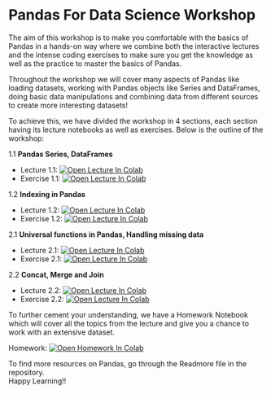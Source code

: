 # Pandas For Data Science Workshop

The aim of this workshop is to make you comfortable with the basics of Pandas in a hands-on way where we combine both the interactive lectures and the intense coding exercises to make sure you get the knowledge as well as the practice to master the basics of Pandas.

Throughout the workshop we will cover many aspects of Pandas like loading datasets, working with Pandas objects like Series and DataFrames, doing basic data manipulations and combining data from different sources to create more interesting datasets!

To achieve this, we have divided the workshop in 4 sections, each section having its lecture notebooks as well as exercises. Below is the outline of the workshop:

1.1 **Pandas Series, DataFrames**<br>

  * Lecture 1.1: [![Open Lecture In Colab](https://colab.research.google.com/assets/colab-badge.svg)](https://colab.research.google.com/github/univai-ghf/PandasWorkshop/blob/main/Lectures/Lec1_1.ipynb) <br>
  * Exercise 1.1: [![Open Lecture In Colab](https://colab.research.google.com/assets/colab-badge.svg)](https://colab.research.google.com/github/univai-ghf/PandasWorkshop/blob/main/Exercise/Exc1_1.ipynb) <br>

1.2 **Indexing in Pandas**<br>

  * Lecture 1.2: [![Open Lecture In Colab](https://colab.research.google.com/assets/colab-badge.svg)](https://colab.research.google.com/github/univai-ghf/PandasWorkshop/blob/main/Lectures/Lec1_2.ipynb)<br>
  * Exercise 1.2: [![Open Lecture In Colab](https://colab.research.google.com/assets/colab-badge.svg)](https://colab.research.google.com/github/univai-ghf/PandasWorkshop/blob/main/Exercise/Exc1_2.ipynb)<br>

2.1 **Universal functions in Pandas, Handling missing data**<br>

  * Lecture 2.1: [![Open Lecture In Colab](https://colab.research.google.com/assets/colab-badge.svg)](https://colab.research.google.com/github/univai-ghf/PandasWorkshop/blob/main/Lectures/Lec2_1.ipynb)<br>
  * Exercise 2.1: [![Open Lecture In Colab](https://colab.research.google.com/assets/colab-badge.svg)](https://colab.research.google.com/github/univai-ghf/PandasWorkshop/blob/main/Exercise/Exc2_1.ipynb)<br>

2.2 **Concat, Merge and Join**<br>
  * Lecture 2.2: [![Open Lecture In Colab](https://colab.research.google.com/assets/colab-badge.svg)](https://colab.research.google.com/github/univai-ghf/PandasWorkshop/blob/main/Lectures/Lec2_2.ipynb)<br>
  * Exercise 2.2: [![Open Lecture In Colab](https://colab.research.google.com/assets/colab-badge.svg)](https://colab.research.google.com/github/univai-ghf/PandasWorkshop/blob/main/Exercise/Exc2_2.ipynb)<br>

To further cement your understanding, we have a Homework Notebook which will cover all the topics from the lecture and give you a chance to work with an extensive dataset.<br>

Homework: [![Open Homework In Colab](https://colab.research.google.com/assets/colab-badge.svg)](https://colab.research.google.com/github/univai-ghf/PandasWorkshop/blob/main/Homework_PandasWorkshop.ipynb) <br>

To find more resources on Pandas, go through the Readmore file in the repository.<br>
Happy Learning!!<br>
